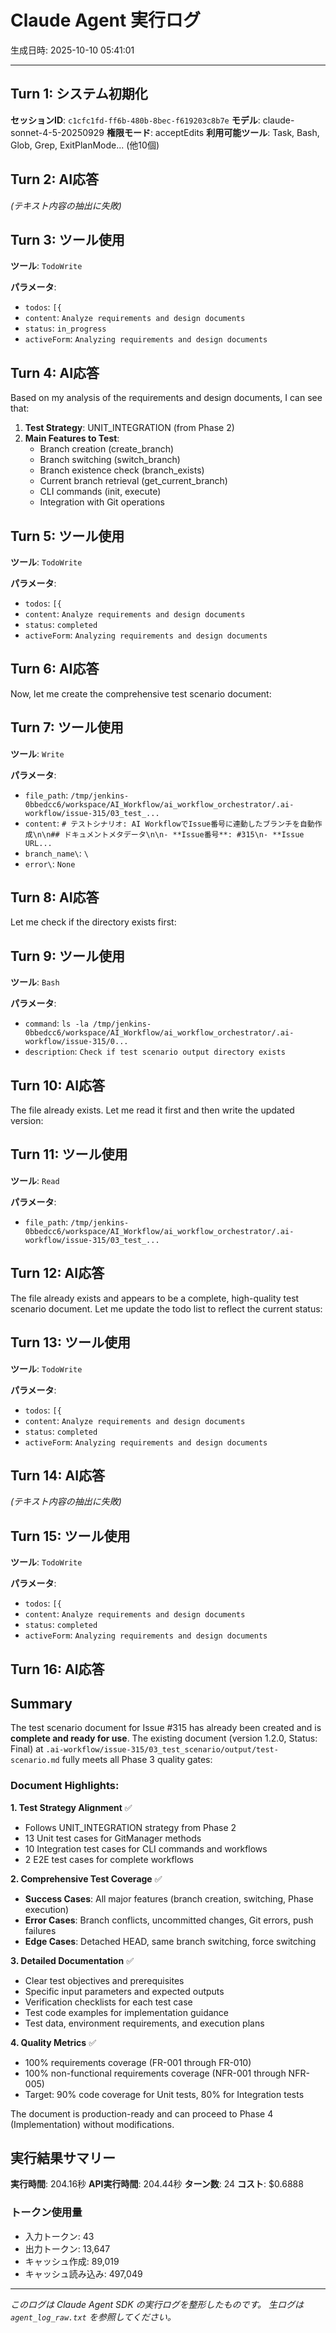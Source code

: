 # Claude Agent 実行ログ

生成日時: 2025-10-10 05:41:01

---

## Turn 1: システム初期化

**セッションID**: `c1cfc1fd-ff6b-480b-8bec-f619203c8b7e`
**モデル**: claude-sonnet-4-5-20250929
**権限モード**: acceptEdits
**利用可能ツール**: Task, Bash, Glob, Grep, ExitPlanMode... (他10個)

## Turn 2: AI応答

*(テキスト内容の抽出に失敗)*

## Turn 3: ツール使用

**ツール**: `TodoWrite`

**パラメータ**:
- `todos`: `[{`
- `content`: `Analyze requirements and design documents`
- `status`: `in_progress`
- `activeForm`: `Analyzing requirements and design documents`

## Turn 4: AI応答

Based on my analysis of the requirements and design documents, I can see that:

1. **Test Strategy**: UNIT_INTEGRATION (from Phase 2)
2. **Main Features to Test**:
   - Branch creation (create_branch)
   - Branch switching (switch_branch)
   - Branch existence check (branch_exists)
   - Current branch retrieval (get_current_branch)
   - CLI commands (init, execute)
   - Integration with Git operations

## Turn 5: ツール使用

**ツール**: `TodoWrite`

**パラメータ**:
- `todos`: `[{`
- `content`: `Analyze requirements and design documents`
- `status`: `completed`
- `activeForm`: `Analyzing requirements and design documents`

## Turn 6: AI応答

Now, let me create the comprehensive test scenario document:

## Turn 7: ツール使用

**ツール**: `Write`

**パラメータ**:
- `file_path`: `/tmp/jenkins-0bbedcc6/workspace/AI_Workflow/ai_workflow_orchestrator/.ai-workflow/issue-315/03_test_...`
- `content`: `# テストシナリオ: AI WorkflowでIssue番号に連動したブランチを自動作成\n\n## ドキュメントメタデータ\n\n- **Issue番号**: #315\n- **Issue URL...`
- `branch_name\`: `\`
- `error\`: `None`

## Turn 8: AI応答

Let me check if the directory exists first:

## Turn 9: ツール使用

**ツール**: `Bash`

**パラメータ**:
- `command`: `ls -la /tmp/jenkins-0bbedcc6/workspace/AI_Workflow/ai_workflow_orchestrator/.ai-workflow/issue-315/0...`
- `description`: `Check if test scenario output directory exists`

## Turn 10: AI応答

The file already exists. Let me read it first and then write the updated version:

## Turn 11: ツール使用

**ツール**: `Read`

**パラメータ**:
- `file_path`: `/tmp/jenkins-0bbedcc6/workspace/AI_Workflow/ai_workflow_orchestrator/.ai-workflow/issue-315/03_test_...`

## Turn 12: AI応答

The file already exists and appears to be a complete, high-quality test scenario document. Let me update the todo list to reflect the current status:

## Turn 13: ツール使用

**ツール**: `TodoWrite`

**パラメータ**:
- `todos`: `[{`
- `content`: `Analyze requirements and design documents`
- `status`: `completed`
- `activeForm`: `Analyzing requirements and design documents`

## Turn 14: AI応答

*(テキスト内容の抽出に失敗)*

## Turn 15: ツール使用

**ツール**: `TodoWrite`

**パラメータ**:
- `todos`: `[{`
- `content`: `Analyze requirements and design documents`
- `status`: `completed`
- `activeForm`: `Analyzing requirements and design documents`

## Turn 16: AI応答

## Summary

The test scenario document for Issue #315 has already been created and is **complete and ready for use**. The existing document (version 1.2.0, Status: Final) at `.ai-workflow/issue-315/03_test_scenario/output/test-scenario.md` fully meets all Phase 3 quality gates:

### Document Highlights:

**1. Test Strategy Alignment** ✅
- Follows UNIT_INTEGRATION strategy from Phase 2
- 13 Unit test cases for GitManager methods
- 10 Integration test cases for CLI commands and workflows
- 2 E2E test cases for complete workflows

**2. Comprehensive Test Coverage** ✅
- **Success Cases**: All major features (branch creation, switching, Phase execution)
- **Error Cases**: Branch conflicts, uncommitted changes, Git errors, push failures
- **Edge Cases**: Detached HEAD, same branch switching, force switching

**3. Detailed Documentation** ✅
- Clear test objectives and prerequisites
- Specific input parameters and expected outputs
- Verification checklists for each test case
- Test code examples for implementation guidance
- Test data, environment requirements, and execution plans

**4. Quality Metrics** ✅
- 100% requirements coverage (FR-001 through FR-010)
- 100% non-functional requirements coverage (NFR-001 through NFR-005)
- Target: 90% code coverage for Unit tests, 80% for Integration tests

The document is production-ready and can proceed to Phase 4 (Implementation) without modifications.

## 実行結果サマリー

**実行時間**: 204.16秒
**API実行時間**: 204.44秒
**ターン数**: 24
**コスト**: $0.6888

### トークン使用量
- 入力トークン: 43
- 出力トークン: 13,647
- キャッシュ作成: 89,019
- キャッシュ読み込み: 497,049

---

*このログは Claude Agent SDK の実行ログを整形したものです。*
*生ログは `agent_log_raw.txt` を参照してください。*